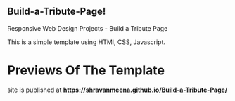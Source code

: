 ## Build-a-Tribute-Page!
Responsive Web Design Projects - Build a Tribute Page


This is a simple template using HTMl, CSS, Javascript.


# Previews Of The Template

site is published at **https://shravanmeena.github.io/Build-a-Tribute-Page/**

